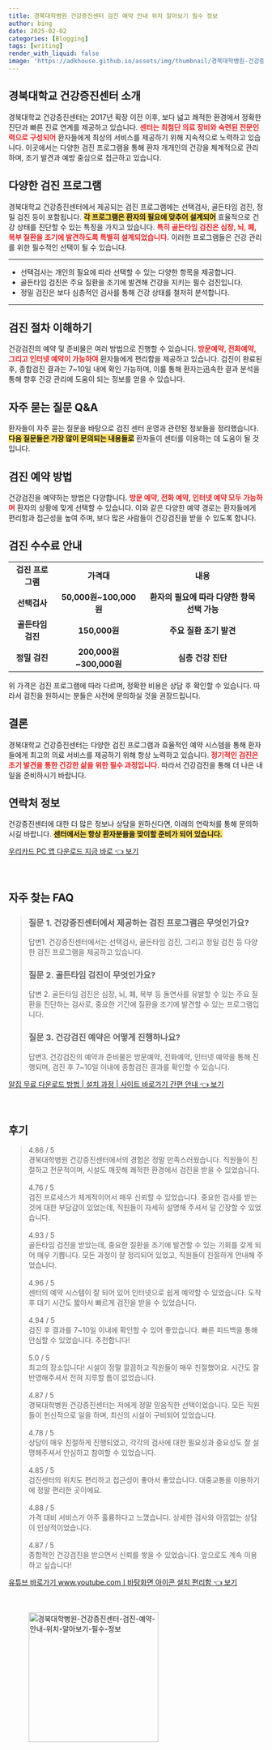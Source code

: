 ```yaml
---
title: 경북대학병원 건강증진센터 검진 예약 안내 위치 알아보기 필수 정보
author: bing
date: 2025-02-02
categories: [Blogging]
tags: [writing]
render_with_liquid: false
image: 'https://adkhouse.github.io/assets/img/thumbnail/경북대학병원-건강증진센터-검진-예약-안내-위치-알아보기-필수-정보.webp'
---
```



<h2 id='건강증진센터소개'>경북대학교 건강증진센터 소개</h2>

<p>경북대학교 건강증진센터는 2017년 확장 이전 이후, 보다 넓고 쾌적한 환경에서 정확한 진단과 빠른 진료 연계를 제공하고 있습니다. <b><span style="color: #ee2323;">센터는 최첨단 의료 장비와 숙련된 전문인력으로 구성되어</span></b> 환자들에게 최상의 서비스를 제공하기 위해 지속적으로 노력하고 있습니다. 이곳에서는 다양한 검진 프로그램을 통해 환자 개개인의 건강을 체계적으로 관리하며, 조기 발견과 예방 중심으로 접근하고 있습니다.</p>

<h2 id='검진프로그램'>다양한 검진 프로그램</h2>

<p>경북대학교 건강증진센터에서 제공되는 검진 프로그램에는 선택검사, 골든타임 검진, 정밀 검진 등이 포함됩니다. <b><span style="background-color: #ffe066;">각 프로그램은 환자의 필요에 맞추어 설계되어</span></b> 효율적으로 건강 상태를 진단할 수 있는 특징을 가지고 있습니다. <b><span style="color: #ee2323;">특히 골든타임 검진은 심장, 뇌, 폐, 복부 질환을 조기에 발견하도록 특별히 설계되었습니다.</span></b> 이러한 프로그램들은 건강 관리를 위한 필수적인 선택이 될 수 있습니다.</p>

<hr />

<ul>
    <li>선택검사는 개인의 필요에 따라 선택할 수 있는 다양한 항목을 제공합니다.</li>
    <li>골든타임 검진은 주요 질환을 조기에 발견해 건강을 지키는 필수 검진입니다.</li>
    <li>정밀 검진은 보다 심층적인 검사를 통해 건강 상태를 철저히 분석합니다.</li>
</ul>

<hr />

<h2 id='검진절차'>검진 절차 이해하기</h2>

<p>건강검진의 예약 및 준비물은 여러 방법으로 진행할 수 있습니다. <b><span style="color: #ee2323;">방문예약, 전화예약, 그리고 인터넷 예약이 가능하여</span></b> 환자들에게 편리함을 제공하고 있습니다. 검진이 완료된 후, 종합검진 결과는 7~10일 내에 확인 가능하며, 이를 통해 환자는迅속한 결과 분석을 통해 향후 건강 관리에 도움이 되는 정보를 얻을 수 있습니다.</p>

<h2 id='자주묻는질문'>자주 묻는 질문 Q&A</h2>

<p>환자들이 자주 묻는 질문을 바탕으로 검진 센터 운영과 관련된 정보들을 정리했습니다. <b><span style="background-color: #ffe066;">다음 질문들은 가장 많이 문의되는 내용들로</span></b> 환자들이 센터를 이용하는 데 도움이 될 것입니다.</p>

<h2 id='검진예약방법'>검진 예약 방법</h2>

<p>건강검진을 예약하는 방법은 다양합니다. <b><span style="color: #ee2323;">방문 예약, 전화 예약, 인터넷 예약 모두 가능하며</span></b> 환자의 상황에 맞게 선택할 수 있습니다. 이와 같은 다양한 예약 경로는 환자들에게 편리함과 접근성을 높여 주며, 보다 많은 사람들이 건강검진을 받을 수 있도록 합니다.</p>

<h2 id='검진수수료'>검진 수수료 안내</h2>

<table>
    <tr>
        <td style="text-align: center; height: 17px;"><b>검진 프로그램</b></td>
        <td style="text-align: center; height: 17px;"><b>가격대</b></td>
        <td style="text-align: center; height: 17px;"><b>내용</b></td>
    </tr>
    <tr>
        <td style="text-align: center; height: 17px;"><b>선택검사</b></td>
        <td style="text-align: center; height: 17px;"><b>50,000원~100,000원</b></td>
        <td style="text-align: center; height: 17px;"><b>환자의 필요에 따라 다양한 항목 선택 가능</b></td>
    </tr>
    <tr>
        <td style="text-align: center; height: 17px;"><b>골든타임 검진</b></td>
        <td style="text-align: center; height: 17px;"><b>150,000원</b></td>
        <td style="text-align: center; height: 17px;"><b>주요 질환 조기 발견</b></td>
    </tr>
    <tr>
        <td style="text-align: center; height: 17px;"><b>정밀 검진</b></td>
        <td style="text-align: center; height: 17px;"><b>200,000원~300,000원</b></td>
        <td style="text-align: center; height: 17px;"><b>심층 건강 진단</b></td>
    </tr>
</table>

<p>위 가격은 검진 프로그램에 따라 다르며, 정확한 비용은 상담 후 확인할 수 있습니다. 따라서 검진을 원하시는 분들은 사전에 문의하실 것을 권장드립니다.</p>

<h2 id='결론'>결론</h2>

<p>경북대학교 건강증진센터는 다양한 검진 프로그램과 효율적인 예약 시스템을 통해 환자들에게 최고의 의료 서비스를 제공하기 위해 항상 노력하고 있습니다. <b><span style="color: #ee2323;">정기적인 검진은 조기 발견을 통한 건강한 삶을 위한 필수 과정입니다.</span></b> 따라서 건강검진을 통해 더 나은 내일을 준비하시기 바랍니다.</p>

<h2 id='연락처정보'>연락처 정보</h2>

<p>건강증진센터에 대한 더 많은 정보나 상담을 원하신다면, 아래의 연락처를 통해 문의하시길 바랍니다. <b><span style="background-color: #ffe066;">센터에서는 항상 환자분들을 맞이할 준비가 되어 있습니다.</span></b></p>


<p><a class="click-button" title="우리카드 PC 앱 다운로드 지금 바로" href="https://adkhouse.github.io/posts/%EC%9A%B0%EB%A6%AC%EC%B9%B4%EB%93%9C-PC-%EC%95%B1-%EB%8B%A4%EC%9A%B4%EB%A1%9C%EB%93%9C-%EC%A7%80%EA%B8%88-%EB%B0%94%EB%A1%9C/" rel="dofollow">우리카드 PC 앱 다운로드 지금 바로 👈 보기</a></p><br>
<h2 id='자주_찾는_FAQ'>자주 찾는 FAQ</h2>
<div itemscope="" itemtype="https://schema.org/FAQPage"> 
<blockquote> 
<div itemscope="" itemprop="mainEntity" itemtype="https://schema.org/Question"> 
<h3 itemprop="name">질문 1. 건강증진센터에서 제공하는 검진 프로그램은 무엇인가요?</h3> 
<div itemscope="" itemprop="acceptedAnswer" itemtype="https://schema.org/Answer"> 
<span itemprop="text"> 
<p>답변1. 건강증진센터에서는 선택검사, 골든타임 검진, 그리고 정밀 검진 등 다양한 검진 프로그램을 제공하고 있습니다.</p> 
</span> 
</div> 
</div> 
<div itemscope="" itemprop="mainEntity" itemtype="https://schema.org/Question"> 
<h3 itemprop="name">질문 2. 골든타임 검진이 무엇인가요?</h3> 
<div itemscope="" itemprop="acceptedAnswer" itemtype="https://schema.org/Answer"> 
<span itemprop="text"> 
<p>답변 2. 골든타임 검진은 심장, 뇌, 폐, 복부 등 돌연사를 유발할 수 있는 주요 질환을 진단하는 검사로, 중요한 기간에 질환을 조기에 발견할 수 있는 프로그램입니다.</p> 
</span> 
</div> 
</div> 
<div itemscope="" itemprop="mainEntity" itemtype="https://schema.org/Question"> 
<h3 itemprop="name">질문 3. 건강검진 예약은 어떻게 진행하나요?</h3> 
<div itemscope="" itemprop="acceptedAnswer" itemtype="https://schema.org/Answer"> 
<span itemprop="text"> 
<p>답변3. 건강검진의 예약과 준비물은 방문예약, 전화예약, 인터넷 예약을 통해 진행되며, 검진 후 7~10일 이내에 종합검진 결과를 확인할 수 있습니다.</p> 
</span> 
</div> 
</div> 
</blockquote> 
</div>
<p><a class="click-button" title="알집 무료 다운로드 방법 | 설치 과정 | 사이트 바로가기 간편 안내" href="https://adkhouse.github.io/posts/%EC%95%8C%EC%A7%91-%EB%AC%B4%EB%A3%8C-%EB%8B%A4%EC%9A%B4%EB%A1%9C%EB%93%9C-%EB%B0%A9%EB%B2%95-%EC%84%A4%EC%B9%98-%EA%B3%BC%EC%A0%95-%EC%82%AC%EC%9D%B4%ED%8A%B8-%EB%B0%94%EB%A1%9C%EA%B0%80%EA%B8%B0-%EA%B0%84%ED%8E%B8-%EC%95%88%EB%82%B4/" rel="dofollow">알집 무료 다운로드 방법 | 설치 과정 | 사이트 바로가기 간편 안내 👈 보기</a></p><br>
<h2 id='후기'>후기</h2>
<div itemscope itemtype="https://schema.org/Product">
  <blockquote>
  <div itemprop="review" itemscope itemtype="https://schema.org/Review">
      <div itemprop="reviewRating" itemscope itemtype="https://schema.org/Rating"> <span itemprop="ratingValue">4.86</span> / <span itemprop="bestRating">5</span> </div>
      <span itemprop="reviewBody">경북대학병원 건강증진센터에서의 경험은 정말 만족스러웠습니다. 직원들이 친절하고 전문적이며, 시설도 깨끗해 쾌적한 환경에서 검진을 받을 수 있었습니다.</span>
  </div>
  <br>
  <div itemprop="review" itemscope itemtype="https://schema.org/Review">
      <div itemprop="reviewRating" itemscope itemtype="https://schema.org/Rating"> <span itemprop="ratingValue">4.76</span> / <span itemprop="bestRating">5</span> </div>
      <span itemprop="reviewBody">검진 프로세스가 체계적이어서 매우 신뢰할 수 있었습니다. 중요한 검사를 받는 것에 대한 부담감이 있었는데, 직원들이 자세히 설명해 주셔서 덜 긴장할 수 있었습니다.</span>
  </div>
  <br>
  <div itemprop="review" itemscope itemtype="https://schema.org/Review">
      <div itemprop="reviewRating" itemscope itemtype="https://schema.org/Rating"> <span itemprop="ratingValue">4.93</span> / <span itemprop="bestRating">5</span> </div>
      <span itemprop="reviewBody">골든타임 검진을 받았는데, 중요한 질환을 조기에 발견할 수 있는 기회를 갖게 되어 매우 기쁩니다. 모든 과정이 잘 정리되어 있었고, 직원들이 친절하게 안내해 주었습니다.</span>
  </div>
  <br>
  <div itemprop="review" itemscope itemtype="https://schema.org/Review">
      <div itemprop="reviewRating" itemscope itemtype="https://schema.org/Rating"> <span itemprop="ratingValue">4.96</span> / <span itemprop="bestRating">5</span> </div>
      <span itemprop="reviewBody">센터의 예약 시스템이 잘 되어 있어 인터넷으로 쉽게 예약할 수 있었습니다. 도착 후 대기 시간도 짧아서 빠르게 검진을 받을 수 있었습니다.</span>
  </div>
  <br>
  <div itemprop="review" itemscope itemtype="https://schema.org/Review">
      <div itemprop="reviewRating" itemscope itemtype="https://schema.org/Rating"> <span itemprop="ratingValue">4.94</span> / <span itemprop="bestRating">5</span> </div>
      <span itemprop="reviewBody">검진 후 결과를 7~10일 이내에 확인할 수 있어 좋았습니다. 빠른 피드백을 통해 안심할 수 있었습니다. 추천합니다!</span>
  </div>
  <br>
  <div itemprop="review" itemscope itemtype="https://schema.org/Review">
      <div itemprop="reviewRating" itemscope itemtype="https://schema.org/Rating"> <span itemprop="ratingValue">5.0</span> / <span itemprop="bestRating">5</span> </div>
      <span itemprop="reviewBody">최고의 장소입니다! 시설이 정말 깔끔하고 직원들이 매우 친절했어요. 시간도 잘 반영해주셔서 전혀 지루할 틈이 없었습니다.</span>
  </div>
  <br>
  <div itemprop="review" itemscope itemtype="https://schema.org/Review">
      <div itemprop="reviewRating" itemscope itemtype="https://schema.org/Rating"> <span itemprop="ratingValue">4.87</span> / <span itemprop="bestRating">5</span> </div>
      <span itemprop="reviewBody">경북대학병원 건강증진센터는 저에게 정말 믿음직한 선택이었습니다. 모든 직원들이 헌신적으로 일을 하며, 최신의 시설이 구비되어 있었습니다.</span>
  </div>
  <br>
  <div itemprop="review" itemscope itemtype="https://schema.org/Review">
      <div itemprop="reviewRating" itemscope itemtype="https://schema.org/Rating"> <span itemprop="ratingValue">4.78</span> / <span itemprop="bestRating">5</span> </div>
      <span itemprop="reviewBody">상담이 매우 친절하게 진행되었고, 각각의 검사에 대한 필요성과 중요성도 잘 설명해주셔서 안심하고 참여할 수 있었습니다.</span>
  </div>
  <br>
  <div itemprop="review" itemscope itemtype="https://schema.org/Review">
      <div itemprop="reviewRating" itemscope itemtype="https://schema.org/Rating"> <span itemprop="ratingValue">4.85</span> / <span itemprop="bestRating">5</span> </div>
      <span itemprop="reviewBody">검진센터의 위치도 편리하고 접근성이 좋아서 좋았습니다. 대중교통을 이용하기에 정말 편리한 곳이에요.</span>
  </div>
  <br>
  <div itemprop="review" itemscope itemtype="https://schema.org/Review">
      <div itemprop="reviewRating" itemscope itemtype="https://schema.org/Rating"> <span itemprop="ratingValue">4.88</span> / <span itemprop="bestRating">5</span> </div>
      <span itemprop="reviewBody">가격 대비 서비스가 아주 훌륭하다고 느꼈습니다. 상세한 검사와 아낌없는 상담이 인상적이었습니다.</span>
  </div>
  <br>
  <div itemprop="review" itemscope itemtype="https://schema.org/Review">
      <div itemprop="reviewRating" itemscope itemtype="https://schema.org/Rating"> <span itemprop="ratingValue">4.87</span> / <span itemprop="bestRating">5</span> </div>
      <span itemprop="reviewBody">종합적인 건강검진을 받으면서 신뢰를 쌓을 수 있었습니다. 앞으로도 계속 이용하고 싶습니다!</span>
  </div>
  </blockquote>
</div>
<p><a class="click-button" title="유튜브 바로가기 www.youtube.comㅣ바탕화면 아이콘 설치 편리함" href="https://adkhouse.github.io/posts/%EC%9C%A0%ED%8A%9C%EB%B8%8C-%EB%B0%94%EB%A1%9C%EA%B0%80%EA%B8%B0-www.youtube.com%E3%85%A3%EB%B0%94%ED%83%95%ED%99%94%EB%A9%B4-%EC%95%84%EC%9D%B4%EC%BD%98-%EC%84%A4%EC%B9%98-%ED%8E%B8%EB%A6%AC%ED%95%A8/" rel="dofollow">유튜브 바로가기 www.youtube.comㅣ바탕화면 아이콘 설치 편리함 👈 보기</a></p><br>
<figure class="image"><img src="https://adkhouse.github.io/assets/img/thumbnail/경북대학병원-건강증진센터-검진-예약-안내-위치-알아보기-필수-정보.webp" alt="경북대학병원-건강증진센터-검진-예약-안내-위치-알아보기-필수-정보" width="256" height="256"></figure>